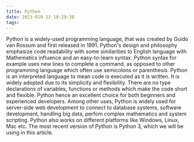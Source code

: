```yaml
---
title: Python
date: 2023-010-13 18:29:30
tags:
---
```



Python is a widely-used programming language, that was created by Guido van Rossum and first released in 1991. Python's design and philosophy emphasize code readability with some similarities to English language with Mathematics influence and an easy-to-learn syntax. Python syntax for example uses new lines to complete a command, as opposed to other programming language which often use semicolons or parenthesis. Python is an interpreted language to mean code is executed as it is written. It is widely adopted due to its simplicity and flexibility. There are no type declarations of variables, functions or methods which make the code short and flexible. Python hence an excellent choice for both beginners and experienced developers. Among other uses, Python is widely used for server-side web development to connect to database systems, software development, handling big data, perfom complex mathematics and system scripting. Python also works on different platforms like Windows, Linux, Mac etc. The most recent version of Python is Python 3, which we will be using in this article.

<script async src="https://talk.hyvor.com/embed/embed.js" type="module"></script>
<hyvor-talk-comments website-id="9342" page-id=""></hyvor-talk-comments>